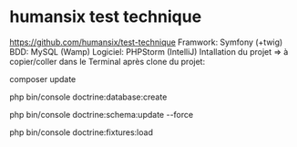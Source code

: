 # humansix test technique
https://github.com/humansix/test-technique
Framwork: Symfony (+twig)
BDD: MySQL (Wamp)
Logiciel: PHPStorm (IntelliJ)
Intallation du projet => à copier/coller dans le Terminal après clone du projet:

composer update

php bin/console doctrine:database:create

php bin/console doctrine:schema:update --force

php bin/console doctrine:fixtures:load
